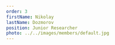 ```yaml
---
order: 3
firstName: Nikolay
lastName: Dozmorov
position: Junior Researcher
photo: ../../images/members/default.jpg
---
```

